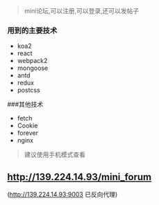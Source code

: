 > mini论坛,可以注册,可以登录,还可以发帖子


### 用到的主要技术

- koa2
- react
- webpack2
- mongoose
- antd
- redux
- postcss


###其他技术
- fetch
- Cookie
- forever
- nginx

>建议使用手机模式查看
##  http://139.224.14.93/mini_forum

(http://139.224.14.93:9003 已反向代理)
